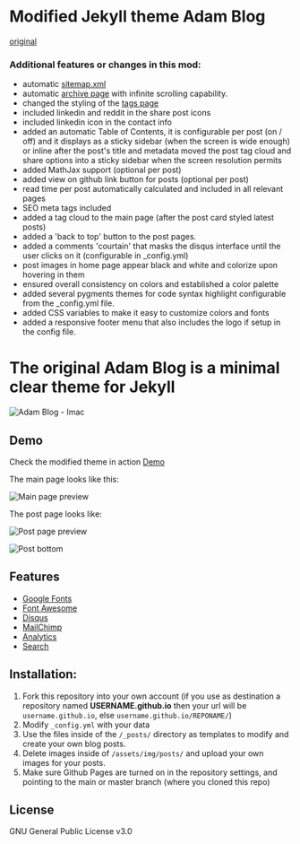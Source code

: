 # Modified Jekyll theme Adam Blog
[original](https://github.com/artemsheludko/adam-blog)

### Additional features or changes in this mod:
- automatic [sitemap.xml](http://the-mvm.github.io/sitemap.xml)
- automatic [archive page](http://the-mvm.github.io/archive/) with infinite scrolling capability.
- changed the styling of the [tags page](http://the-mvm.github.io/tags/)
- included linkedin and reddit in the share post icons
- included linkedin icon in the contact info
- added an automatic Table of Contents, it is configurable per post (on / off) and it displays as a sticky sidebar (when the screen is wide enough) or inline after the post's title and metadata
  moved the post tag cloud and share options into a sticky sidebar when the screen resolution permits
- added MathJax support (optional per post)
- added view on github link button for posts (optional per post)
- read time per post automatically calculated and included in all relevant pages
- SEO meta tags included
- added a tag cloud to the main page (after the post card styled latest posts)
- added a 'back to top' button to the post pages.
- added a comments 'courtain' that masks the disqus interface until the user clicks on it (configurable in _config.yml)
- post images in home page appear black and white and colorize upon hovering in them
- ensured overall consistency on colors and established a color palette
- added several pygments themes for code syntax highlight configurable from the _config.yml file.
- added CSS variables to make it easy to customize colors and fonts
- added a responsive footer menu that also includes the logo if setup in the config file.


# The original Adam Blog is a minimal clear theme for Jekyll

![Adam Blog - Imac](https://github.com/artemsheludko/adam-blog/blob/master/assets/img/adam-blog-imac.jpg?raw=true)

## Demo

Check the modified theme in action [Demo](https://the-mvm.github.io/)

The main page looks like this:

![Main page preview](https://github.com/the-mvm/the-mvm.github.io/blob/main/assets/img/template_screenshots/homepage.jpg?raw=true)

The post page looks like:

![Post page preview](https://github.com/the-mvm/the-mvm.github.io/blob/main/assets/img/template_screenshots/post.jpg?raw=true)

![Post bottom](https://github.com/the-mvm/the-mvm.github.io/blob/main/assets/img/template_screenshots/post_bottom.jpg?raw=true)
## Features

- [Google Fonts](https://fonts.google.com/)
- [Font Awesome](http://fontawesome.io/)
- [Disqus](https://disqus.com/)
- [MailChimp](https://mailchimp.com/)
- [Analytics](https://analytics.google.com/analytics/web/)
- [Search](https://github.com/christian-fei/Simple-Jekyll-Search)

## Installation:

1. Fork this repository into your own account (if you use as destination a repository named **USERNAME.github.io** then your url will be ``username.github.io``, else ``username.github.io/REPONAME/``)
2. Modify ``_config.yml`` with your data
3. Use the files inside of the ``/_posts/`` directory as templates to modify and create your own blog posts.
4. Delete images inside of ``/assets/img/posts/`` and upload your own images for your posts.
5. Make sure Github Pages are turned on in the repository settings, and pointing to the main or master branch (where you cloned this repo)

## License

GNU General Public License v3.0
